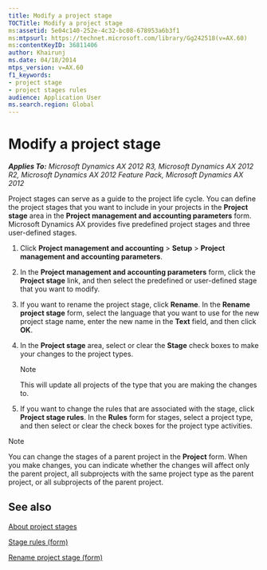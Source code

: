 ```yaml
---
title: Modify a project stage
TOCTitle: Modify a project stage
ms:assetid: 5e04c140-252e-4c32-bc08-678953a6b3f1
ms:mtpsurl: https://technet.microsoft.com/library/Gg242518(v=AX.60)
ms:contentKeyID: 36811406
author: Khairunj
ms.date: 04/18/2014
mtps_version: v=AX.60
f1_keywords:
- project stage
- project stages rules
audience: Application User
ms.search.region: Global
---
```


# Modify a project stage 


_**Applies To:** Microsoft Dynamics AX 2012 R3, Microsoft Dynamics AX 2012 R2, Microsoft Dynamics AX 2012 Feature Pack, Microsoft Dynamics AX 2012_

Project stages can serve as a guide to the project life cycle. You can define the project stages that you want to include in your projects in the **Project stage** area in the **Project management and accounting parameters** form. Microsoft Dynamics AX provides five predefined project stages and three user-defined stages.

1.  Click **Project management and accounting** \> **Setup** \> **Project management and accounting parameters**.

2.  In the **Project management and accounting parameters** form, click the **Project stage** link, and then select the predefined or user-defined stage that you want to modify.

3.  If you want to rename the project stage, click **Rename**. In the **Rename project stage** form, select the language that you want to use for the new project stage name, enter the new name in the **Text** field, and then click **OK**.

4.  In the **Project stage** area, select or clear the **Stage** check boxes to make your changes to the project types.
    

    > [!NOTE]
    > <P>This will update all projects of the type that you are making the changes to.</P>



5.  If you want to change the rules that are associated with the stage, click **Project stage rules**. In the **Rules** form for stages, select a project type, and then select or clear the check boxes for the project type activities.


> [!NOTE]
> <P>You can change the stages of a parent project in the <STRONG>Project</STRONG> form. When you make changes, you can indicate whether the changes will affect only the parent project, all subprojects with the same project type as the parent project, or all subprojects of the parent project.</P>



## See also

[About project stages](about-project-stages.md)

[Stage rules (form)](https://technet.microsoft.com/library/hh208617\(v=ax.60\))

[Rename project stage (form)](https://technet.microsoft.com/library/hh209091\(v=ax.60\))

  


